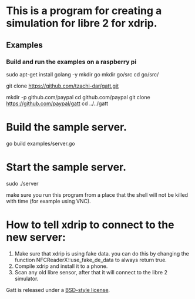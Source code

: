 # This is a program for creating a simulation for libre 2 for xdrip.
## Examples

### Build and run the examples on a raspberry pi


sudo apt-get install golang -y
mkdir go
mkdir go/src
cd go/src/

git clone https://github.com/tzachi-dar/gatt.git

mkdir -p github.com/paypal
cd github.com/paypal 
git clone https://github.com/paypal/gatt
cd ../../gatt


# Build the sample server.
go build examples/server.go
# Start the sample server.
sudo ./server

make sure you run this program from a place that the shell will not be 
killed with time (for example using VNC).

# How to tell xdrip to connect to the new server:
1) Make sure that xdrip is using fake data. you can do this by changing the function
  NFCReaderX::use_fake_de_data to always return true.
2) Compile xdrip and install it to a phone.
3) Scan any old libre sensor, after that it will connect to the libre 2 simulator.

 


Gatt is released under a [BSD-style license](./LICENSE.md).
